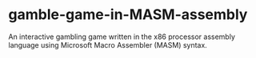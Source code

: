 # gamble-game-in-MASM-assembly
An interactive gambling game written in the x86 processor assembly language using Microsoft Macro Assembler (MASM) syntax. 
